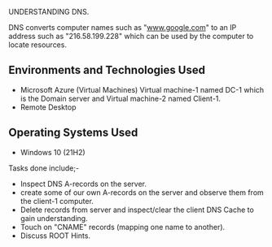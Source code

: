 UNDERSTANDING DNS.

DNS converts computer names such as "www.google.com" to an IP address such as "216.58.199.228" which can be used by the computer to locate resources.

<h2>Environments and Technologies Used</h2>

- Microsoft Azure (Virtual Machines)
  Virtual machine-1 named DC-1 which is the Domain server and Virtual machine-2 named Client-1. 
- Remote Desktop

<h2>Operating Systems Used </h2>

- Windows 10</b> (21H2)

Tasks done include;-
- Inspect DNS A-records on the server.
- create some of our own A-records on the server and observe them from the client-1 computer.
- Delete records from server and inspect/clear the client DNS Cache to gain understanding.
- Touch on "CNAME" records (mapping one name to another).
- Discuss ROOT Hints.
